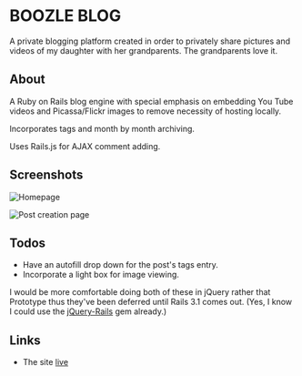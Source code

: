 BOOZLE BLOG
===========

A private blogging platform created in order to privately share pictures and videos of my daughter with her grandparents. The grandparents love it.

About
-----

A Ruby on Rails blog engine with special emphasis on embedding You Tube videos and Picassa/Flickr images to remove necessity of hosting locally.

Incorporates tags and month by month archiving.

Uses Rails.js for AJAX comment adding.

Screenshots
-----------

![Homepage](http://www.markholland.me/content/images/portfolio/boozle-blog/1.png "Homepage")

![Post creation page](http://www.markholland.me/content/images/portfolio/boozle-blog/3.png "Post creation page")

Todos
-----

- Have an autofill drop down for the post's tags entry.
- Incorporate a light box for image viewing.

I would be more comfortable doing both of these in jQuery rather that Prototype thus they've been deferred until Rails 3.1 comes out. (Yes, I know I could use the [jQuery-Rails](https://github.com/rails/jquery-ujs) gem already.) 

Links
-----

* The site [live](http:www.rebeccaholland.org)